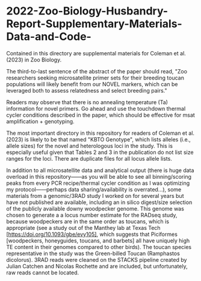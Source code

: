 # 2022-Zoo-Biology-Husbandry-Report-Supplementary-Materials-Data-and-Code-
Contained in this directory are supplemental materials for Coleman et al. (2023) in Zoo Biology. 

The third-to-last sentence of the abstract of the paper should read, "Zoo researchers seeking microsatellite primer sets for their breeding toucan populations will likely benefit from our NOVEL markers, which can be leveraged both to assess relatedness and select breeding pairs."

Readers may observe that there is no annealing temperature (Ta) information for novel primers. Go ahead and use the touchdown thermal cycler conditions described in the paper, which should be effective for msat amplification + genotyping.  

The most important directory in this repository for readers of Coleman et al. (2023) is likely to be that named "KBTO Genotype", which lists  alleles (i.e., allele sizes) for the novel and heterologous loci in the study. This is especially useful given that Tables 2 and 3 in the publication do not list size ranges for the loci. There are duplicate files for all locus allele lists. 

In addition to all microsatellite data and analytical output (there is huge data overload in this repository——as you will be able to see all binning/scoring peaks from every PCR recipe/thermal cycler condition as I was optimizing my protocol——perhaps data sharing/availability is overrated...), some materials from a genomic/3RAD study I worked on for several years but have not published are available, including an in silico digest/size selection of the publicly available downy woodpecker genome. This genome was chosen to generate a a locus number estimate for the RADseq study, because woodpeckers are in the same order as toucans, which is appropriate (see a study out of the Manthey lab at Texas Tech [https://doi.org/10.1093/gbe/evy105], which suggests that Piciformes [woodpeckers, honeyguides, toucans, and barbets] all have uniquely high TE content in their genomes compared to other birds). The toucan species representative in the study was the Green-billed Toucan (Ramphastos dicolorus). 3RAD reads were cleaned on the STACKS pipeline created by Julian Catchen and Nicolas Rochette and are included, but unfortunately, raw reads cannot be located. 
